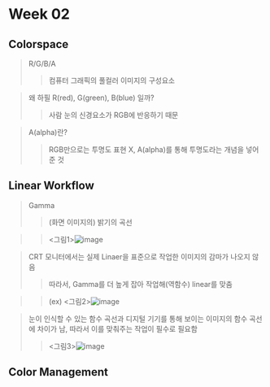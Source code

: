 
Week 02
=============

Colorspace
-------------
> R/G/B/A
>>컴퓨터 그래픽의 풀컬러 이미지의 구성요소 


>왜 하필 R(red), G(green), B(blue) 일까?
>>사람 눈의 신경요소가 RGB에 반응하기 때문


> A(alpha)란?
>>RGB만으로는 투명도 표현 X, A(alpha)를 통해 투명도라는 개념을 넣어준 것

Linear Workflow 
-------------
>Gamma
>> (화면 이미지의) 밝기의 곡선


>><그림1>![image](https://user-images.githubusercontent.com/113420816/192740945-a14ade35-b597-4710-86bf-69382c055ce9.png)


> CRT 모니터에서는 실제 Linaer을 표준으로 작업한 이미지의 감마가 나오지 않음
>> 따라서, Gamma를 더 높게 잡아 작업해(역함수) linear를 맞춤


>>(ex) <그림2>![image](https://user-images.githubusercontent.com/113420816/192751345-412c4447-45ef-4a70-bd20-9855017b4057.png)



> 눈이 인식할 수 있는 함수 곡선과 디지털 기기를 통해 보이는 이미지의 함수 곡선에 차이가 남, 따라서 이를 맞춰주는 작업이 필수로 필요함
>> <그림3>![image](https://user-images.githubusercontent.com/113420816/192751030-3c58fb7b-3447-4ea6-8608-874f1813c28b.png)


Color Management
-------------
> 
